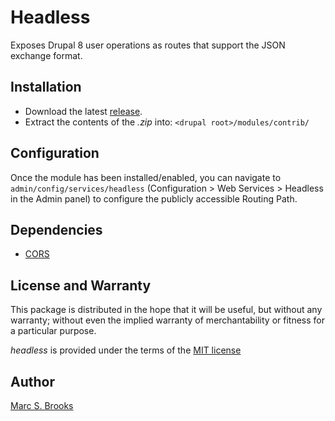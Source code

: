 # Headless

Exposes Drupal 8 user operations as routes that support the JSON exchange format.

## Installation

- Download the latest [release](https://github.com/nuxy/headless/tags).
- Extract the contents of the _.zip_ into: `<drupal root>/modules/contrib/`

## Configuration

Once the module has been installed/enabled, you can navigate to `admin/config/services/headless` (Configuration > Web Services > Headless in the Admin panel) to configure the publicly accessible Routing Path.

## Dependencies

- [CORS](https://github.com/piyuesh23/cors)

## License and Warranty

This package is distributed in the hope that it will be useful, but without any warranty; without even the implied warranty of merchantability or fitness for a particular purpose.

_headless_ is provided under the terms of the [MIT license](http://www.opensource.org/licenses/mit-license.php)

## Author

[Marc S. Brooks](https://github.com/nuxy)
